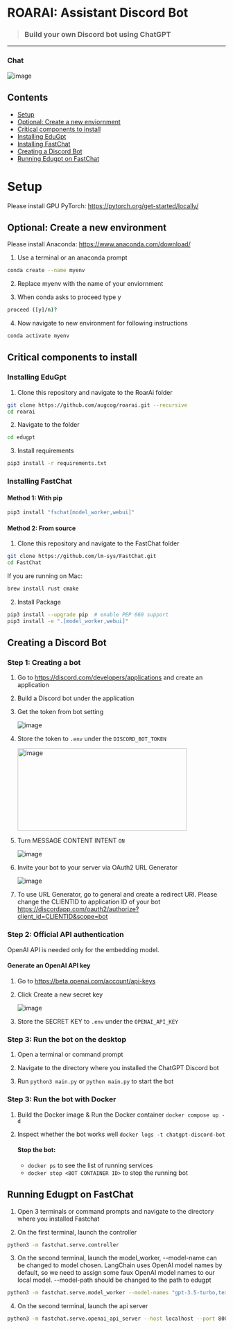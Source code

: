 # ROARAI: Assistant Discord Bot

> ### Build your own Discord bot using ChatGPT

---

### Chat

![image](https://user-images.githubusercontent.com/89479282/206497774-47d960cd-1aeb-4fba-9af5-1f9d6ff41f00.gif)

## Contents
- [Setup](#setup)
- [Optional: Create a new enviornment](#optional-create-a-new-enviornment)
- [Critical components to install](#critical-components-to-instal)
- [Installing EduGpt](#installing-eduGpt)
- [Installing FastChat](#installing-fastChat)
- [Creating a Discord Bot](#creating-a-discord-bot)
- [Running Edugpt on FastChat](#running-edugpt-on-fastchat)

# Setup

Please install GPU PyTorch: https://pytorch.org/get-started/locally/

## Optional: Create a new environment

Please install Anaconda: https://www.anaconda.com/download/

1. Use a terminal or an anaconda prompt
```bash
conda create --name myenv
```

2. Replace myenv with the name of your enviornment
  
3. When conda asks to proceed type y
```bash
proceed ([y]/n)?
```

4. Now navigate to new environment for following instructions
```bash
conda activate myenv
```

## Critical components to install

### Installing EduGpt

1. Clone this repository and navigate to the RoarAi folder
```bash
git clone https://github.com/augcog/roarai.git --recursive
cd roarai
```

2. Navigate to the folder
```bash 
cd edugpt
```

3. Install requirements
```bash 
pip3 install -r requirements.txt
```

### Installing FastChat

#### Method 1: With pip

```bash
pip3 install "fschat[model_worker,webui]"
```

#### Method 2: From source

1. Clone this repository and navigate to the FastChat folder
```bash
git clone https://github.com/lm-sys/FastChat.git
cd FastChat
```

If you are running on Mac:
```bash
brew install rust cmake
```

2. Install Package
```bash
pip3 install --upgrade pip  # enable PEP 660 support
pip3 install -e ".[model_worker,webui]"
```

## Creating a Discord Bot

### Step 1: Creating a bot

1. Go to https://discord.com/developers/applications and create an application
  
2. Build a Discord bot under the application
  
3. Get the token from bot setting

   ![image](https://user-images.githubusercontent.com/89479282/205949161-4b508c6d-19a7-49b6-b8ed-7525ddbef430.png)
   
5. Store the token to `.env` under the `DISCORD_BOT_TOKEN`

   <img height="190" width="390" alt="image" src="https://user-images.githubusercontent.com/89479282/222661803-a7537ca7-88ae-4e66-9bec-384f3e83e6bd.png">

6. Turn MESSAGE CONTENT INTENT `ON`

   ![image](https://user-images.githubusercontent.com/89479282/205949323-4354bd7d-9bb9-4f4b-a87e-deb9933a89b5.png)

7. Invite your bot to your server via OAuth2 URL Generator

   ![image](https://user-images.githubusercontent.com/89479282/205949600-0c7ddb40-7e82-47a0-b59a-b089f929d177.png)

8. To use URL Generator, go to general and create a redirect URI. Please change the CLIENTID to application ID of your bot
https://discordapp.com/oauth2/authorize?client_id=CLIENTID&scope=bot


### Step 2: Official API authentication
OpenAI API is needed only for the embedding model.
#### Generate an OpenAI API key
1. Go to https://beta.openai.com/account/api-keys

2. Click Create a new secret key

   ![image](https://user-images.githubusercontent.com/89479282/207970699-2e0cb671-8636-4e27-b1f3-b75d6db9b57e.PNG)

3. Store the SECRET KEY to `.env` under the `OPENAI_API_KEY`

### Step 3: Run the bot on the desktop

1. Open a terminal or command prompt

2. Navigate to the directory where you installed the ChatGPT Discord bot

3. Run `python3 main.py` or `python main.py` to start the bot
   

### Step 3: Run the bot with Docker

1. Build the Docker image & Run the Docker container `docker compose up -d`

2. Inspect whether the bot works well `docker logs -t chatgpt-discord-bot`

   #### Stop the bot:

   * `docker ps` to see the list of running services
   * `docker stop <BOT CONTAINER ID>` to stop the running bot

## Running Edugpt on FastChat

1. Open 3 terminals or command prompts and navigate to the directory where you installed Fastchat
   
2. On the first terminal, launch the controller
```bash 
python3 -m fastchat.serve.controller
```

3. On the second terminal, launch the model_worker, --model-name can be changed to model chosen. LangChain uses OpenAI model names by default, so we need to assign some faux OpenAI model names to our local model. --model-path should be changed to the path to edugpt
```bash 
python3 -m fastchat.serve.model_worker --model-names "gpt-3.5-turbo,text-davinci-003,text-embedding-ada-002" --model-path HuggingFaceH4/zephyr-7b-beta
```

4. On the second terminal, launch the api server
```bash 
python3 -m fastchat.serve.openai_api_server --host localhost --port 8000
```

